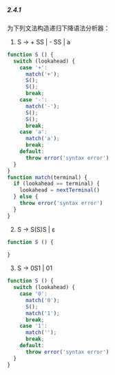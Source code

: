 ##### 2.4.1
为下列文法构造递归下降语法分析器：
1) S -> + SS | - SS | a
````javascript
function S () {
  switch (lookahead) {
    case '+':
      match('+');
      S();
      S();
      break;
    case '-':
      match('-');
      S();
      S();
      break;
    case 'a':
      match('a');
      break;
    default:
      throw error('syntax error')
  } 
}
function match(terminal) {
  if (lookahead == terminal) {
    lookahead = nextTerminal()
  } else {
    throw error('syntax error')
  }
}
````

2) S -> S(S)S | ε
````javascript
function S () {
  
}
````

3) S -> 0S1 | 01
````javascript
function S () {
  switch (lookahead) {
    case '0':
      match('0');
      S();
      match('1');
      break;
    case '1':
      match('');
      break;
    default:
      throw error('syntax error')
  }
}
````
